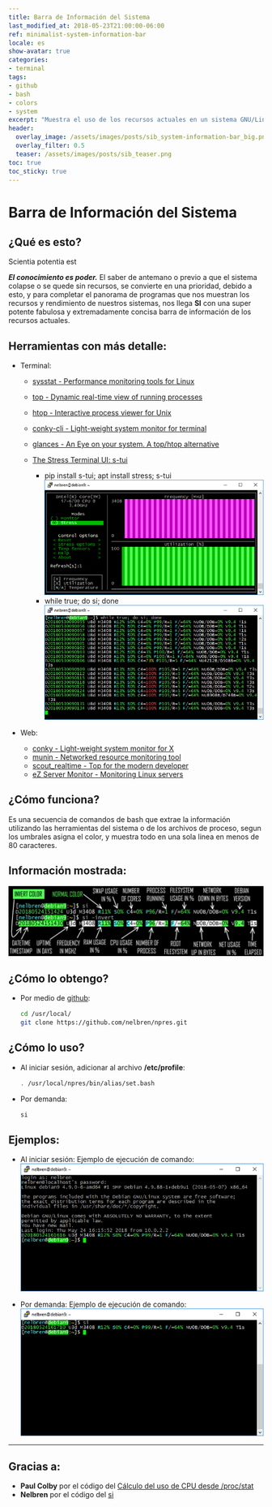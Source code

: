 ```yaml
---
title: Barra de Información del Sistema
last_modified_at: 2018-05-23T21:00:00-06:00
ref: minimalist-system-information-bar
locale: es
show-avatar: true
categories:
- terminal
tags:
- github
- bash
- colors
- system
excerpt: "Muestra el uso de los recursos actuales en un sistema GNU/Linux"
header:
  overlay_image: /assets/images/posts/sib_system-information-bar_big.png
  overlay_filter: 0.5
  teaser: /assets/images/posts/sib_teaser.png
toc: true
toc_sticky: true
---
```


# Barra de Información del Sistema

## <i class="fa fa-question-circle" aria-hidden="true"></i> ¿Qué es esto?
<i class="fa fa-quote-left" aria-hidden="true"></i> Scientia potentia est <i class="fa fa-quote-right" aria-hidden="true"></i>

***El conocimiento es poder.*** El saber de antemano o previo a que el sistema colapse o se quede sin recursos, se convierte en una prioridad, debido a esto, y para completar el panorama de programas que nos muestran los recursos y rendimiento de nuestros sistemas, nos llega **SI** con una super potente fabulosa y extremadamente concisa barra de información de los recursos actuales.

## <i class="fa fa-globe" aria-hidden="true"></i> Herramientas con más detalle:

- <i class="fa fa-terminal" aria-hidden="true"></i> Terminal:

  - <i class="fa fa-star" aria-hidden="true"></i> [sysstat - Performance monitoring tools for Linux](http://sebastien.godard.pagesperso-orange.fr/)
  - <i class="fa fa-star" aria-hidden="true"></i> [top - Dynamic real-time view of running processes](https://gitlab.com/procps-ng/procps)
  - <i class="fa fa-star" aria-hidden="true"></i> [htop - Interactive process viewer for Unix](https://hisham.hm/htop/)
  - <i class="fa fa-star" aria-hidden="true"></i> [conky-cli - Light-weight system monitor for terminal](https://github.com/brndnmtthws/conky)
  - <i class="fa fa-star" aria-hidden="true"></i> [glances - An Eye on your system. A top/htop alternative](https://nicolargo.github.io/glances/)
  - <i class="fa fa-star" aria-hidden="true"></i> [The Stress Terminal UI: s-tui](https://amanusk.github.io/s-tui/)

    - pip install s-tui; apt install stress; s-tui
    ![](/assets/images/posts/stress_s-tui.png)
    - while true; do si; done 
    ![](/assets/images/posts/stress_si.png)

- <i class="fa fa-desktop" aria-hidden="true"></i> Web:

  - <i class="fa fa-star" aria-hidden="true"></i> [conky - Light-weight system monitor for X](https://github.com/brndnmtthws/conky)
  - <i class="fa fa-star" aria-hidden="true"></i> [munin - Networked resource monitoring tool](http://munin-monitoring.org/)
  - <i class="fa fa-star" aria-hidden="true"></i> [scout_realtime - Top for the modern developer](https://scoutapp.github.io/scout_realtime/)
  - <i class="fa fa-star" aria-hidden="true"></i> [eZ Server Monitor - Monitoring Linux servers](https://www.ezservermonitor.com/)

## <i class="fa fa-wrench" aria-hidden="true"></i> ¿Cómo funciona?
Es una secuencia de comandos de bash que extrae la información utilizando las herramientas del sistema o de los archivos de proceso, segun los umbrales asigna el color, y muestra todo en una sola linea en menos de 80 caracteres.

## <i class="fa fa-eye" aria-hidden="true"></i> Información mostrada:

  ![](/assets/images/posts/sib_system-information-bar.png)

## <i class="fa fa-arrow-circle-down" aria-hidden="true"></i> ¿Cómo lo obtengo?

- Por medio de [github](https://github.com/nelbren/npres.git):
  ```bash
  cd /usr/local/
  git clone https://github.com/nelbren/npres.git
  ```

## <i class="fa fa-info-circle" aria-hidden="true"></i> ¿Cómo lo uso?

- Al iniciar sesión, adicionar al archivo **/etc/profile**:
  ```bash
  . /usr/local/npres/bin/alias/set.bash
  ```

- Por demanda:
  ```bash
  si
  ```

## <i class="fa fa-eye" aria-hidden="true"></i> Ejemplos:

- Al iniciar sesión:
  Ejemplo de ejecución de comando:
  ![](/assets/images/posts/sib_example_etc_profile.png)

- Por demanda:
  Ejemplo de ejecución de comando:
  ![](/assets/images/posts/sib_example_por_demanda.png)

<hr class="small">

## <i class="fa fa-thumbs-up" aria-hidden="true"></i> Gracias a:

  - <i class="fa fa-male" aria-hidden="true"></i> **Paul Colby** por el código del [Cálculo del uso de CPU desde /proc/stat](http://colby.id.au/calculating-cpu-usage-from-proc-stat/)
  - <i class="fa fa-male" aria-hidden="true"></i> **Nelbren** por el código del [si](https://github.com/nelbren/npres/blob/master/bin/system/si.bash)  
